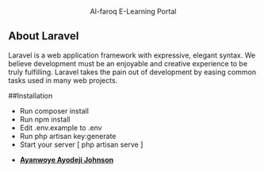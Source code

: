 <p align="center">Al-faroq E-Learning Portal</p>

<p align="center">
</p>

## About Laravel

Laravel is a web application framework with expressive, elegant syntax. We believe development must be an enjoyable and creative experience to be truly fulfilling. Laravel takes the pain out of development by easing common tasks used in many web projects.

##Installation
* Run composer install
* Run npm install
* Edit .env.example to .env
* Run php artisan key:generate
* Start your server [ php artisan serve ]


- **[Ayanwoye Ayodeji Johnson](https://apportfolio.herokuapp.com/)**

